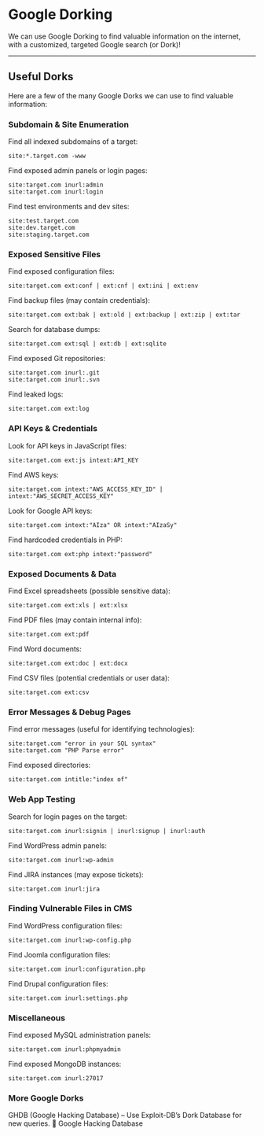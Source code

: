 # Google Dorking

We can use Google Dorking to find valuable information on the internet, with a customized, targeted Google search (or Dork)!

---

## Useful Dorks

Here are a few of the many Google Dorks we can use to find valuable information:

### Subdomain & Site Enumeration
Find all indexed subdomains of a target:
```
site:*.target.com -www
```
Find exposed admin panels or login pages:
```
site:target.com inurl:admin
site:target.com inurl:login
```
Find test environments and dev sites:
```
site:test.target.com
site:dev.target.com
site:staging.target.com
```

### Exposed Sensitive Files
Find exposed configuration files:
```
site:target.com ext:conf | ext:cnf | ext:ini | ext:env
```
Find backup files (may contain credentials):
```
site:target.com ext:bak | ext:old | ext:backup | ext:zip | ext:tar
```
Search for database dumps:
```
site:target.com ext:sql | ext:db | ext:sqlite
```
Find exposed Git repositories:
```
site:target.com inurl:.git
site:target.com inurl:.svn
```
Find leaked logs:
```
site:target.com ext:log
```

### API Keys & Credentials
Look for API keys in JavaScript files:
```
site:target.com ext:js intext:API_KEY
```
Find AWS keys:
```
site:target.com intext:"AWS_ACCESS_KEY_ID" | intext:"AWS_SECRET_ACCESS_KEY"
```
Look for Google API keys:
```
site:target.com intext:"AIza" OR intext:"AIzaSy"
```
Find hardcoded credentials in PHP:
```
site:target.com ext:php intext:"password"
```

### Exposed Documents & Data
Find Excel spreadsheets (possible sensitive data):
```
site:target.com ext:xls | ext:xlsx
```
Find PDF files (may contain internal info):
```
site:target.com ext:pdf
```
Find Word documents:
```
site:target.com ext:doc | ext:docx
```
Find CSV files (potential credentials or user data):
```
site:target.com ext:csv
```

### Error Messages & Debug Pages
Find error messages (useful for identifying technologies):
```
site:target.com "error in your SQL syntax"
site:target.com "PHP Parse error"
```
Find exposed directories:
```
site:target.com intitle:"index of"
```

### Web App Testing
Search for login pages on the target:
```
site:target.com inurl:signin | inurl:signup | inurl:auth
```
Find WordPress admin panels:
```
site:target.com inurl:wp-admin
```
Find JIRA instances (may expose tickets):
```
site:target.com inurl:jira
```


### Finding Vulnerable Files in CMS
Find WordPress configuration files:
```
site:target.com inurl:wp-config.php
```
Find Joomla configuration files:
```
site:target.com inurl:configuration.php
```
Find Drupal configuration files:
```
site:target.com inurl:settings.php
```

### Miscellaneous
Find exposed MySQL administration panels:
```
site:target.com inurl:phpmyadmin
```
Find exposed MongoDB instances:
```
site:target.com inurl:27017
```

### More Google Dorks
GHDB (Google Hacking Database) – Use Exploit-DB’s Dork Database for new queries.
📌 Google Hacking Database
